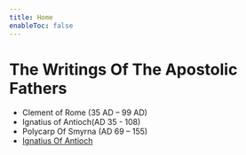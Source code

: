 ```yaml
---
title: Home
enableToc: false
---
```


# The Writings Of The Apostolic Fathers 
- Clement of Rome (35 AD – 99 AD)
- Ignatius of Antioch(AD 35 - 108)
- Polycarp Of Smyrna (AD 69 – 155)
- [Ignatius Of Antioch](Ignatius%20Of%20Antioch/)



